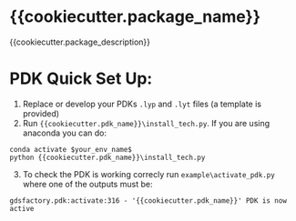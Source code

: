 # {{cookiecutter.package_name}}
{{cookiecutter.package_description}}

# PDK Quick Set Up:
1. Replace or develop your PDKs `.lyp` and `.lyt` files (a template is provided)
2. Run `{{cookiecutter.pdk_name}}\install_tech.py`. If you are using anaconda you can do:
```
conda activate $your_env_name$
python {{cookiecutter.pdk_name}}\install_tech.py
```
3. To check the PDK is working correcly run `example\activate_pdk.py` where one of the outputs must be:
```
gdsfactory.pdk:activate:316 - '{{cookiecutter.pdk_name}}' PDK is now active
```